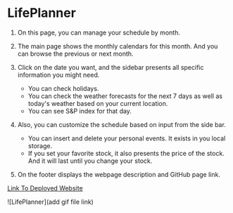 # LifePlanner

1. On this page, you can manage your schedule by month.

2. The main page shows the monthly calendars for this month. And you can browse the previous or next month.

3. Click on the date you want, and the sidebar presents all specific information you might need.
    - You can check holidays.
    - You can check the weather forecasts for the next 7 days as well as today's weather based on your current location.
    - You can see S&P index for that day.


4. Also, you can customize the schedule based on input from the side bar.
    - You can insert and delete your personal events. It exists in you local storage.
    - If you set your favorite stock, it also presents the price of the stock. And it will last until you change your stock.

5. On the footer displays the webpage description and GitHub page link.



[Link To Deployed Website](https://schristinelagrange.github.io/lifePlanner/)

![LifePlanner](add gif file link)